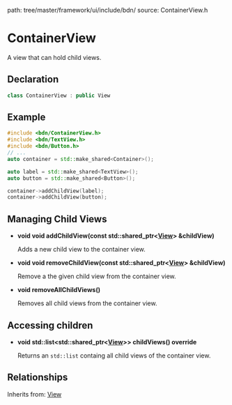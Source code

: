 path: tree/master/framework/ui/include/bdn/
source: ContainerView.h

# ContainerView

A view that can hold child views. 

## Declaration

```C++
class ContainerView : public View
```

## Example

```C++
#include <bdn/ContainerView.h>
#include <bdn/TextView.h>
#include <bdn/Button.h>
// ...
auto container = std::make_shared<Container>();

auto label = std::make_shared<TextView>();
auto button = std::make_shared<Button>();

container->addChildView(label);
container->addChildView(button);
```

## Managing Child Views

* **void void addChildView(const std::shared_ptr<[View](view.md)\> &childView)**

	Adds a new child view to the container view.

* **void void removeChildView(const std::shared_ptr<[View](view.md)\> &childView)**

	Remove a the given child view from the container view.

* **void removeAllChildViews()**

	Removes all child views from the container view.

## Accessing children

* **void std::list<std::shared_ptr<[View](view.md)\>\> childViews() override**

	Returns an `std::list` containg all child views of the container view.

## Relationships

Inherits from: [View](view.md)
 